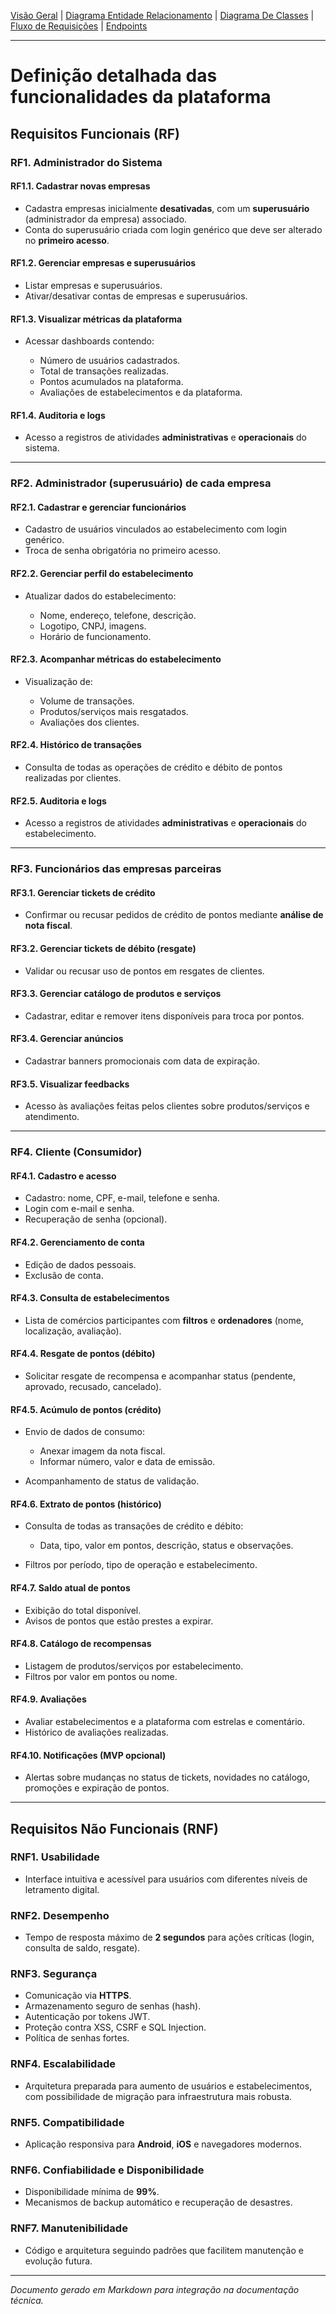 [Visão Geral](/README.md) | [Diagrama Entidade Relacionamento](/docs/diagram_er.md) | [Diagrama De Classes](/docs/diagrama_classes.md) | [Fluxo de Requisições](/docs/fluxo_requisicao.md) | [Endpoints](/docs/endpoints.md)

---

# Definição detalhada das funcionalidades da plataforma

## Requisitos Funcionais (RF)

### RF1. Administrador do Sistema

#### RF1.1. Cadastrar novas empresas

* Cadastra empresas inicialmente **desativadas**, com um **superusuário** (administrador da empresa) associado.
* Conta do superusuário criada com login genérico que deve ser alterado no **primeiro acesso**.

#### RF1.2. Gerenciar empresas e superusuários

* Listar empresas e superusuários.
* Ativar/desativar contas de empresas e superusuários.

#### RF1.3. Visualizar métricas da plataforma

* Acessar dashboards contendo:

  * Número de usuários cadastrados.
  * Total de transações realizadas.
  * Pontos acumulados na plataforma.
  * Avaliações de estabelecimentos e da plataforma.

#### RF1.4. Auditoria e logs

* Acesso a registros de atividades **administrativas** e **operacionais** do sistema.

---

### RF2. Administrador (superusuário) de cada empresa

#### RF2.1. Cadastrar e gerenciar funcionários

* Cadastro de usuários vinculados ao estabelecimento com login genérico.
* Troca de senha obrigatória no primeiro acesso.

#### RF2.2. Gerenciar perfil do estabelecimento

* Atualizar dados do estabelecimento:

  * Nome, endereço, telefone, descrição.
  * Logotipo, CNPJ, imagens.
  * Horário de funcionamento.

#### RF2.3. Acompanhar métricas do estabelecimento

* Visualização de:

  * Volume de transações.
  * Produtos/serviços mais resgatados.
  * Avaliações dos clientes.

#### RF2.4. Histórico de transações

* Consulta de todas as operações de crédito e débito de pontos realizadas por clientes.

#### RF2.5. Auditoria e logs

* Acesso a registros de atividades **administrativas** e **operacionais** do estabelecimento.

---

### RF3. Funcionários das empresas parceiras

#### RF3.1. Gerenciar tickets de crédito

* Confirmar ou recusar pedidos de crédito de pontos mediante **análise de nota fiscal**.

#### RF3.2. Gerenciar tickets de débito (resgate)

* Validar ou recusar uso de pontos em resgates de clientes.

#### RF3.3. Gerenciar catálogo de produtos e serviços

* Cadastrar, editar e remover itens disponíveis para troca por pontos.

#### RF3.4. Gerenciar anúncios

* Cadastrar banners promocionais com data de expiração.

#### RF3.5. Visualizar feedbacks

* Acesso às avaliações feitas pelos clientes sobre produtos/serviços e atendimento.

---

### RF4. Cliente (Consumidor)

#### RF4.1. Cadastro e acesso

* Cadastro: nome, CPF, e-mail, telefone e senha.
* Login com e-mail e senha.
* Recuperação de senha (opcional).

#### RF4.2. Gerenciamento de conta

* Edição de dados pessoais.
* Exclusão de conta.

#### RF4.3. Consulta de estabelecimentos

* Lista de comércios participantes com **filtros** e **ordenadores** (nome, localização, avaliação).

#### RF4.4. Resgate de pontos (débito)

* Solicitar resgate de recompensa e acompanhar status (pendente, aprovado, recusado, cancelado).

#### RF4.5. Acúmulo de pontos (crédito)

* Envio de dados de consumo:

  * Anexar imagem da nota fiscal.
  * Informar número, valor e data de emissão.
* Acompanhamento de status de validação.

#### RF4.6. Extrato de pontos (histórico)

* Consulta de todas as transações de crédito e débito:

  * Data, tipo, valor em pontos, descrição, status e observações.
* Filtros por período, tipo de operação e estabelecimento.

#### RF4.7. Saldo atual de pontos

* Exibição do total disponível.
* Avisos de pontos que estão prestes a expirar.

#### RF4.8. Catálogo de recompensas

* Listagem de produtos/serviços por estabelecimento.
* Filtros por valor em pontos ou nome.

#### RF4.9. Avaliações

* Avaliar estabelecimentos e a plataforma com estrelas e comentário.
* Histórico de avaliações realizadas.

#### RF4.10. Notificações (MVP opcional)

* Alertas sobre mudanças no status de tickets, novidades no catálogo, promoções e expiração de pontos.

---

## Requisitos Não Funcionais (RNF)

### RNF1. Usabilidade

* Interface intuitiva e acessível para usuários com diferentes níveis de letramento digital.

### RNF2. Desempenho

* Tempo de resposta máximo de **2 segundos** para ações críticas (login, consulta de saldo, resgate).

### RNF3. Segurança

* Comunicação via **HTTPS**.
* Armazenamento seguro de senhas (hash).
* Autenticação por tokens JWT.
* Proteção contra XSS, CSRF e SQL Injection.
* Política de senhas fortes.

### RNF4. Escalabilidade

* Arquitetura preparada para aumento de usuários e estabelecimentos, com possibilidade de migração para infraestrutura mais robusta.

### RNF5. Compatibilidade

* Aplicação responsiva para **Android**, **iOS** e navegadores modernos.

### RNF6. Confiabilidade e Disponibilidade

* Disponibilidade mínima de **99%**.
* Mecanismos de backup automático e recuperação de desastres.

### RNF7. Manutenibilidade

* Código e arquitetura seguindo padrões que facilitem manutenção e evolução futura.

---

*Documento gerado em Markdown para integração na documentação técnica.*
